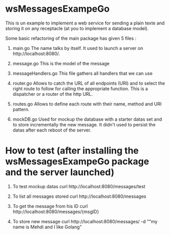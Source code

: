 # wsMessagesExampeGo
This is un example to implement a web service for sending a plain texte and storing it on any receptacle (at you to implement a database model).

Some basic refactoring of the main package has given 5 files :

1. main.go 
The name talks by itself. It used to launch a server on http://localhost:8080/.

2. message.go 
This is the model of the message

3. messageHandlers.go
This file gathers all handlers that we can use

4. router.go
Allows to catch the URL of all endpoints (URI) and to select the right route to follow for calling the appropriate function. This is a dispatcher or a router of the http URL.

5. routes.go
Allows to define each route with their name, method and URI pattern.

6. mockDB.go
Used for mockup the database with a starter datas set and to store incrementally the new message. It didn't used to persist the datas after each reboot of the server.      

# How to test (after installing the wsMessagesExampeGo package and the server launched)
1. To test mockup datas
curl http://localhost:8080/messages/test

2. To list all messages stored
curl http://localhost:8080/messages

3. To get the message from his ID
curl http://localhost:8080/messages/{msgID}

4. To store new message
curl http://localhost:8080/messages/ -d ""my name is Mehdi and I like Golang"


